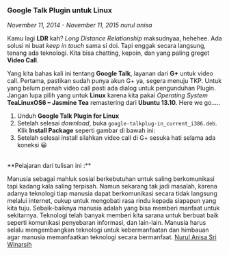 ### **Google Talk Plugin untuk Linux**
_November 11, 2014 - November 11, 2015 nurul anisa_

Kamu lagi **LDR** kah? _Long Distance Relationship_ maksudnyaa, hehehee. Ada solusi ni buat _keep in touch_ sama si doi. Tapi enggak secara langsung, tenang ada teknologi. Kita bisa chatting, kepoin, dan yang paling greget **Video Call**.

Yang kita bahas kali ini tentang **Google Talk**, layanan dari **G+** untuk video call. Pertama, pastikan sudah punya akun G+ ya, segera menuju TKP. Untuk yang belum pernah video call pasti ada dialog untuk pengunduhan Plugin. Jangan lupa pilih yang untuk **Linux** karena kita pakai _Operating System_ **TeaLinuxOS6 – Jasmine Tea** remastering dari **Ubuntu 13.10**. Here we go…..

1. Unduh **Google Talk Plugin for Linux**
2. Setelah selesai _download_, buka `google-talkplug-in_current_i386.deb`. Klik **Install Package** seperti gambar di bawah ini:
3. Setelah selesai install silahkan video call di G+ sesuka hati selama ada koneksi 😀

<br>
**Pelajaran dari tulisan ini :**

Manusia sebagai mahluk sosial berkebutuhan untuk saling berkomunikasi tapi kadang kala saling terpisah. Namun sekarang tak jadi masalah, karena adanya teknologi tiap manusia dapat berkomunikasi secara tidak langsung melalui internet, cukup untuk mengobati rasa rindu kepada siapapun yang kita tuju.
Sebaik-baiknya manusia adalah yang bisa memberi manfaat untuk sekitarnya. Teknologi telah banyak memberi kita sarana untuk berbuat baik seperti komunikasi penyebaran informasi, dan lain-lain. Manusia harus selalu mengembangkan teknologi untuk kebermanfaatan dan himbauan agar manusia memanfaatkan teknologi secara bermanfaat.
[Nurul Anisa Sri Winarsih](http://doscom.org/blog/google-talk-plugin-untuk-linux/facebook.com/anisa.lola.54)